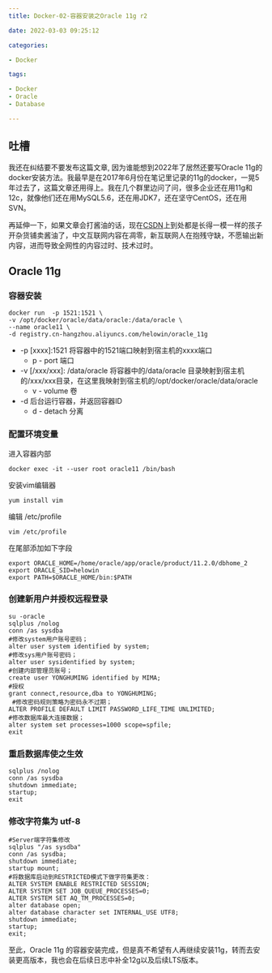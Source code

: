 ```yaml
---
title: Docker-02-容器安装之Oracle 11g r2

date: 2022-03-03 09:25:12

categories:

- Docker

tags:

- Docker
- Oracle
- Database

---
```


## 吐槽

我还在纠结要不要发布这篇文章, 因为谁能想到2022年了居然还要写Oracle
11g的docker安装方法。我最早是在2017年6月份在笔记里记录的11g的docker，一晃5年过去了，这篇文章还用得上。我在几个群里边问了问，很多企业还在用11g和12c，就像他们还在用MySQL5.6，还在用JDK7，还在坚守CentOS，还在用SVN。

再延伸一下，如果文章会打酱油的话，现在[CSDN](/img/bazinga.gif)上到处都是长得一模一样的孩子开杂货铺卖酱油了，中文互联网内容在凋零，新互联网人在抱残守缺，不愿输出新内容，进而导致全网性的内容过时、技术过时。

## Oracle 11g

### 容器安装

```shell
docker run  -p 1521:1521 \
-v /opt/docker/oracle/data/oracle:/data/oracle \
--name oracle11 \
-d registry.cn-hangzhou.aliyuncs.com/helowin/oracle_11g
```

- -p [xxxx]:1521 将容器中的1521端口映射到宿主机的xxxx端口
    - p - port 端口
- -v [/xxx/xxx]: /data/oracle 将容器中的/data/oracle 目录映射到宿主机的/xxx/xxx目录，在这里我映射到宿主机的/opt/docker/oracle/data/oracle
    - v - volume 卷
- -d 后台运行容器，并返回容器ID
    - d - detach 分离

### 配置环境变量

进入容器内部

```shell
docker exec -it --user root oracle11 /bin/bash
```

安装vim编辑器

```shell
yum install vim
```

编辑 /etc/profile

```shell
vim /etc/profile
```

在尾部添加如下字段

```shell
export ORACLE_HOME=/home/oracle/app/oracle/product/11.2.0/dbhome_2
export ORACLE_SID=helowin
export PATH=$ORACLE_HOME/bin:$PATH
```

### 创建新用户并授权远程登录

```shell
su -oracle
sqlplus /nolog
conn /as sysdba
#修改system用户账号密码；
alter user system identified by system;
#修改sys用户账号密码；
alter user sysidentified by system;
#创建内部管理员账号；
create user YONGHUMING identified by MIMA; 
#授权
grant connect,resource,dba to YONGHUMING;  
 #修改密码规则策略为密码永不过期；
ALTER PROFILE DEFAULT LIMIT PASSWORD_LIFE_TIME UNLIMITED;
#修改数据库最大连接数据；
alter system set processes=1000 scope=spfile; 
exit

```

### 重启数据库使之生效

```shell
sqlplus /nolog
conn /as sysdba
shutdown immediate;
startup;
exit
```

### 修改字符集为 utf-8

```shell
#Server端字符集修改
sqlplus "/as sysdba"
conn /as sysdba;
shutdown immediate;
startup mount;
#将数据库启动到RESTRICTED模式下做字符集更改：
ALTER SYSTEM ENABLE RESTRICTED SESSION;
ALTER SYSTEM SET JOB_QUEUE_PROCESSES=0;
ALTER SYSTEM SET AQ_TM_PROCESSES=0;
alter database open;
alter database character set INTERNAL_USE UTF8;
shutdown immediate;
startup;
exit;
```

至此，Oracle 11g 的容器安装完成，但是真不希望有人再继续安装11g，转而去安装更高版本，我也会在后续日志中补全12g以及后续LTS版本。
